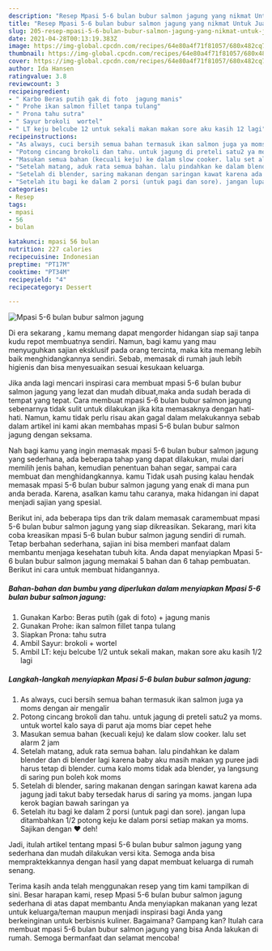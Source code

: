 ```yaml
---
description: "Resep Mpasi 5-6 bulan bubur salmon jagung yang nikmat Untuk Jualan"
title: "Resep Mpasi 5-6 bulan bubur salmon jagung yang nikmat Untuk Jualan"
slug: 205-resep-mpasi-5-6-bulan-bubur-salmon-jagung-yang-nikmat-untuk-jualan
date: 2021-04-28T00:13:19.383Z
image: https://img-global.cpcdn.com/recipes/64e80a4f71f81057/680x482cq70/mpasi-5-6-bulan-bubur-salmon-jagung-foto-resep-utama.jpg
thumbnail: https://img-global.cpcdn.com/recipes/64e80a4f71f81057/680x482cq70/mpasi-5-6-bulan-bubur-salmon-jagung-foto-resep-utama.jpg
cover: https://img-global.cpcdn.com/recipes/64e80a4f71f81057/680x482cq70/mpasi-5-6-bulan-bubur-salmon-jagung-foto-resep-utama.jpg
author: Ida Hansen
ratingvalue: 3.8
reviewcount: 3
recipeingredient:
- " Karbo Beras putih gak di foto  jagung manis"
- " Prohe ikan salmon fillet tanpa tulang"
- " Prona tahu sutra"
- " Sayur brokoli  wortel"
- " LT keju belcube 12 untuk sekali makan makan sore aku kasih 12 lagi"
recipeinstructions:
- "As always, cuci bersih semua bahan termasuk ikan salmon juga ya moms dengan air mengalir"
- "Potong cincang brokoli dan tahu. untuk jagung di preteli satu2 ya moms. untuk wortel kalo saya di parut aja moms biar cepet hehe"
- "Masukan semua bahan (kecuali keju) ke dalam slow cooker. lalu set alarm 2 jam"
- "Setelah matang, aduk rata semua bahan. lalu pindahkan ke dalam blender dan di blender lagi karena baby aku masih makan yg puree jadi harus tetap di blender. cuma kalo moms tidak ada blender, ya langsung di saring pun boleh kok moms"
- "Setelah di blender, saring makanan dengan saringan kawat karena ada jagung jadi takut baby tersedak harus di saring ya moms. jangan lupa kerok bagian bawah saringan ya"
- "Setelah itu bagi ke dalam 2 porsi (untuk pagi dan sore). jangan lupa ditambahkan 1/2 potong keju ke dalam porsi setiap makan ya moms. Sajikan dengan ❤️ deh!"
categories:
- Resep
tags:
- mpasi
- 56
- bulan

katakunci: mpasi 56 bulan 
nutrition: 227 calories
recipecuisine: Indonesian
preptime: "PT17M"
cooktime: "PT34M"
recipeyield: "4"
recipecategory: Dessert

---
```



![Mpasi 5-6 bulan bubur salmon jagung](https://img-global.cpcdn.com/recipes/64e80a4f71f81057/680x482cq70/mpasi-5-6-bulan-bubur-salmon-jagung-foto-resep-utama.jpg)

Di era  sekarang , kamu memang dapat mengorder hidangan siap saji tanpa kudu repot membuatnya sendiri. Namun, bagi kamu yang mau menyuguhkan sajian eksklusif pada orang tercinta, maka kita memang lebih baik menghidangkannya sendiri. Sebab, memasak di rumah jauh lebih higienis dan bisa menyesuaikan sesuai kesukaan keluarga.

Jika anda lagi mencari inspirasi cara membuat mpasi 5-6 bulan bubur salmon jagung yang lezat dan mudah dibuat,maka anda sudah berada di tempat yang tepat. Cara membuat mpasi 5-6 bulan bubur salmon jagung  sebenarnya tidak sulit untuk dilakukan jika kita memasaknya dengan hati-hati. Namun, kamu tidak perlu risau akan gagal dalam melakukannya 
sebab dalam artikel ini kami akan membahas mpasi 5-6 bulan bubur salmon jagung dengan seksama.  



Nah bagi kamu yang ingin memasak mpasi 5-6 bulan bubur salmon jagung yang sederhana, ada beberapa tahap yang dapat dilakukan, mulai dari memilih jenis bahan, kemudian penentuan bahan segar, sampai cara membuat dan menghidangkannya. kamu Tidak usah pusing kalau hendak memasak mpasi 5-6 bulan bubur salmon jagung yang enak di mana pun anda berada. Karena, asalkan kamu  tahu caranya, maka hidangan ini dapat menjadi sajian yang spesial.

Berikut ini, ada beberapa tips dan trik dalam memasak caramembuat mpasi 5-6 bulan bubur salmon jagung yang siap dikreasikan. Sekarang, mari kita coba kreasikan mpasi 5-6 bulan bubur salmon jagung sendiri di rumah. Tetap berbahan sederhana, sajian ini bisa memberi manfaat dalam membantu menjaga kesehatan tubuh kita. Anda dapat menyiapkan Mpasi 5-6 bulan bubur salmon jagung memakai 5 bahan dan 6 tahap pembuatan. Berikut ini cara untuk membuat hidangannya.

<!--inarticleads1-->

##### Bahan-bahan dan bumbu yang diperlukan dalam menyiapkan Mpasi 5-6 bulan bubur salmon jagung:

1. Gunakan  Karbo: Beras putih (gak di foto) + jagung manis
1. Gunakan  Prohe: ikan salmon fillet tanpa tulang
1. Siapkan  Prona: tahu sutra
1. Ambil  Sayur: brokoli + wortel
1. Ambil  LT: keju belcube 1/2 untuk sekali makan, makan sore aku kasih 1/2 lagi




<!--inarticleads2-->

##### Langkah-langkah menyiapkan Mpasi 5-6 bulan bubur salmon jagung:

1. As always, cuci bersih semua bahan termasuk ikan salmon juga ya moms dengan air mengalir
1. Potong cincang brokoli dan tahu. untuk jagung di preteli satu2 ya moms. untuk wortel kalo saya di parut aja moms biar cepet hehe
1. Masukan semua bahan (kecuali keju) ke dalam slow cooker. lalu set alarm 2 jam
1. Setelah matang, aduk rata semua bahan. lalu pindahkan ke dalam blender dan di blender lagi karena baby aku masih makan yg puree jadi harus tetap di blender. cuma kalo moms tidak ada blender, ya langsung di saring pun boleh kok moms
1. Setelah di blender, saring makanan dengan saringan kawat karena ada jagung jadi takut baby tersedak harus di saring ya moms. jangan lupa kerok bagian bawah saringan ya
1. Setelah itu bagi ke dalam 2 porsi (untuk pagi dan sore). jangan lupa ditambahkan 1/2 potong keju ke dalam porsi setiap makan ya moms. Sajikan dengan ❤️ deh!




Jadi, itulah artikel tentang  mpasi 5-6 bulan bubur salmon jagung  yang sederhana dan mudah dilakukan versi kita. Semoga anda bisa mempraktekkannya dengan hasil yang dapat membuat keluarga di rumah senang. 

Terima kasih anda telah menggunakan resep yang tim kami tampilkan di sini. Besar harapan kami, resep  Mpasi 5-6 bulan bubur salmon jagung sederhana di atas dapat membantu Anda menyiapkan makanan yang lezat untuk keluarga/teman maupun menjadi inspirasi bagi Anda yang berkeinginan untuk berbisnis kuliner. Bagaimana? Gampang kan? Itulah cara membuat mpasi 5-6 bulan bubur salmon jagung yang bisa Anda lakukan di rumah. Semoga bermanfaat dan selamat mencoba!

